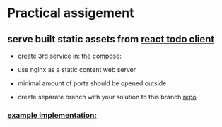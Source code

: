  
# Practical assigement

## serve built static assets from [react todo client](https://github.com/GpGardner/todoMERN/tree/master/client)

- create 3rd service in: [the compose:](https://github.com/alegaagafonov/nodejscourse/blob/lecture3/dockerised/docker-compose.yaml)

- use nginx as a static content web server

- minimal amount of ports should be opened outside

- create separate branch with your solution to this branch [repo](https://github.com/alegaagafonov/nodejscourse/tree/lecture3)

### [example implementation:](https://medium.com/bb-tutorials-and-thoughts/how-to-serve-react-application-with-nginx-and-docker-9c51ac2c50ba)  

